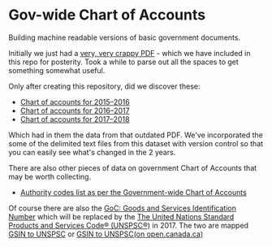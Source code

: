 # Gov-wide Chart of Accounts
Building machine readable versions of basic government documents.

Initially we just had a [very, very crappy PDF](https://www.tpsgc-pwgsc.gc.ca/recgen/pceaf-gwcoa/1516/fichiers-files/7-2-eng.pdf) - which we have included in this repo for posterity. Took a while to parse out all the spaces to get something somewhat useful.  

Only after creating this repository, did we discover these:

- [Chart of accounts for 2015–2016](https://www.tpsgc-pwgsc.gc.ca/recgen/pceaf-gwcoa/1516/tdm-toc-eng.html)
- [Chart of accounts for 2016–2017](https://www.tpsgc-pwgsc.gc.ca/recgen/pceaf-gwcoa/1617/tdm-toc-eng.html)
- [Chart of accounts for 2017–2018](https://www.tpsgc-pwgsc.gc.ca/recgen/pceaf-gwcoa/1718/tdm-toc-eng.html)

Which had in them the data from that outdated PDF.  We've incorporated the some of the delimited text files from this dataset with version control so that you can easily see what's changed in the 2 years.  

There are also other pieces of data on government Chart of Accounts that may be worth collecting.

- [Authority codes list as per the Government-wide Chart of Accounts](http://open.canada.ca/data/en/dataset/e338ea7c-33b9-4fa1-bb30-f11afccff3ad)

Of course there are also the [GoC: Goods and Services Identification Number](https://buyandsell.gc.ca/procurement-data/goods-and-services-identification-number) which will be replaced by the [The United Nations Standard Products and Services Code® (UNSPSC®)](https://www.unspsc.org/) in 2017. The two are mapped [GSIN to UNSPSC](https://buyandsell.gc.ca/procurement-data/unspsc/download-unspsc) or [GSIN to UNSPSC(on open.canada.ca)](http://open.canada.ca/data/en/dataset/588eab5b-7b16-4a26-b996-23b955965ffa)
